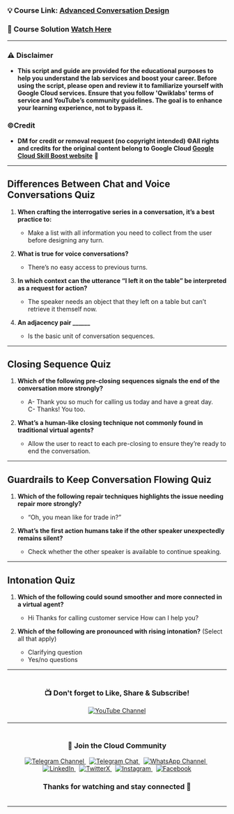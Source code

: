 
### 💡 Course Link: [Advanced Conversation Design](https://www.cloudskillsboost.google/paths/371/course_templates/1106?utm_source=qwiklabs&utm_medium=lp&utm_campaign=arcade24)

### 🚀 Course Solution [Watch Here](https://youtu.be/zAKwcJj1SCo)

---

### ⚠️ Disclaimer
- **This script and guide are provided for  the educational purposes to help you understand the lab services and boost your career. Before using the script, please open and review it to familiarize yourself with Google Cloud services. Ensure that you follow 'Qwiklabs' terms of service and YouTube’s community guidelines. The goal is to enhance your learning experience, not to bypass it.**

### ©Credit
- **DM for credit or removal request (no copyright intended) ©All rights and credits for the original content belong to Google Cloud [Google Cloud Skill Boost website](https://www.cloudskillsboost.google/)** 🙏

---

## **Differences Between Chat and Voice Conversations Quiz**

1. **When crafting the interrogative series in a conversation, it’s a best practice to:**  
   - Make a list with all information you need to collect from the user before designing any turn.

2. **What is true for voice conversations?**  
   - There’s no easy access to previous turns.

3. **In which context can the utterance “I left it on the table” be interpreted as a request for action?**  
   - The speaker needs an object that they left on a table but can’t retrieve it themself now.

4. **An adjacency pair ______**  
   - Is the basic unit of conversation sequences.

---

## **Closing Sequence Quiz**

1. **Which of the following pre-closing sequences signals the end of the conversation more strongly?**  
   - A- Thank you so much for calling us today and have a great day.  
     C- Thanks! You too.

2. **What’s a human-like closing technique not commonly found in traditional virtual agents?**  
   - Allow the user to react to each pre-closing to ensure they’re ready to end the conversation.

---

## **Guardrails to Keep Conversation Flowing Quiz**

1. **Which of the following repair techniques highlights the issue needing repair more strongly?**  
   - “Oh, you mean like for trade in?”

2. **What’s the first action humans take if the other speaker unexpectedly remains silent?**  
   - Check whether the other speaker is available to continue speaking.

---

## **Intonation Quiz**

1. **Which of the following could sound smoother and more connected in a virtual agent?**  
   - Hi Thanks for calling customer service How can I help you?

2. **Which of the following are pronounced with rising intonation?** (Select all that apply)  
   - Clarifying question  
   - Yes/no questions


---

<div align="center" style="padding: 5px;">
  <h3>📺 Don't forget to Like, Share & Subscribe!</h3>

  <a href="https://www.youtube.com/@techcps">
    <img src="https://img.shields.io/badge/YouTube-TechCPS-FF0000?style=for-the-badge&logo=youtube&logoColor=white" alt="YouTube Channel">
  </a>
</div>

---

<div align="center" style="padding: 5px;">
  <h3>📱 Join the Cloud Community</h3>

  <a href="https://t.me/Techcps">
    <img src="https://img.shields.io/badge/Telegram_Channel-0088cc?style=for-the-badge&logo=telegram&logoColor=white" alt="Telegram Channel">
  </a>
  &nbsp;
  <a href="https://t.me/Techcpschat">
    <img src="https://img.shields.io/badge/Telegram_Chat-0088cc?style=for-the-badge&logo=telegram&logoColor=white" alt="Telegram Chat">
  </a>
  &nbsp;
  <a href="https://whatsapp.com/channel/0029Va9nne147XeIFkXYv71A">
    <img src="https://img.shields.io/badge/WhatsApp_Channel-25D366?style=for-the-badge&logo=whatsapp&logoColor=white" alt="WhatsApp Channel">
  </a>
  &nbsp;
  <a href="https://www.linkedin.com/company/techcps/">
    <img src="https://img.shields.io/badge/LinkedIn-TechCPS-0077B5?style=for-the-badge&logo=linkedin&logoColor=white" alt="LinkedIn">
  </a>
  &nbsp;
  <a href="https://twitter.com/Techcps_/">
    <img src="https://img.shields.io/badge/TwitterX-TechCPS-000000?style=for-the-badge&logo=x&logoColor=white" alt="TwitterX">
  </a>
  &nbsp;
  <a href="https://instagram.com/techcps/">
    <img src="https://img.shields.io/badge/Instagram-TechCPS-E4405F?style=for-the-badge&logo=instagram&logoColor=white" alt="Instagram">
  </a>
  &nbsp;
  <a href="https://facebook.com/techcps/">
    <img src="https://img.shields.io/badge/Facebook-TechCPS-1877F2?style=for-the-badge&logo=facebook&logoColor=white" alt="Facebook">
  </a>

  <h3>Thanks for watching and stay connected 🙂</h3>
</div>

---
